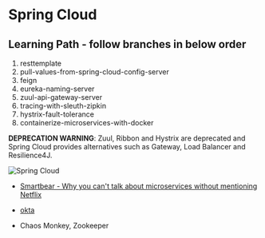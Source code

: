 # Spring Cloud

## Learning Path - follow branches in below order
1.  resttemplate
2.  pull-values-from-spring-cloud-config-server
3.  feign
4.  eureka-naming-server
5.  zuul-api-gateway-server
6.  tracing-with-sleuth-zipkin
7.  hystrix-fault-tolerance
8.  containerize-microservices-with-docker

**DEPRECATION WARNING**:  Zuul, Ribbon and Hystrix are deprecated and Spring Cloud provides alternatives such as Gateway, Load Balancer and Resilience4J.

![Spring Cloud](https://spring.io/images/diagram-microservices-dark-4a2e5817aac093437f4f3b3a5be8be88.svg)

* [Smartbear - Why you can't talk about microservices without mentioning Netflix](https://smartbear.com/blog/develop/why-you-cant-talk-about-microservices-without-ment/)

* [okta](https://www.baeldung.com/spring-security-okta)

* Chaos Monkey, Zookeeper

